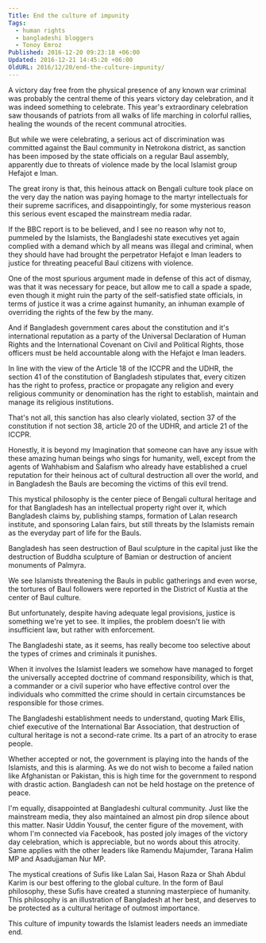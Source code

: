 ```yaml
---
Title: End the culture of impunity
Tags:
  - human rights
  - bangladeshi bloggers
  - Tonoy Emroz
Published: 2016-12-20 09:23:18 +06:00
Updated: 2016-12-21 14:45:20 +06:00
OldURL: 2016/12/20/end-the-culture-impunity/
---
```


<p align="LEFT">A victory day free from the physical presence of any known war criminal was probably the central theme of this years victory day celebration, and it was indeed something to celebrate. This year's extraordinary celebration saw thousands of patriots from all walks of life marching in colorful rallies, healing the wounds of the recent communal atrocities.</p>
<p align="LEFT">But while we were celebrating, a serious act of discrimination was committed against the Baul community in Netrokona district, as sanction has been imposed by the state officials on a regular Baul assembly, apparently due to threats of violence made by the local Islamist group Hefajot e Iman.</p>
<p align="LEFT">The great irony is that, this heinous attack on Bengali culture took place on the very day the nation was paying homage to the martyr intellectuals for their supreme sacrifices, and disappointingly, for some mysterious reason this serious event escaped the mainstream media radar.</p>
<p align="LEFT">If the BBC report is to be believed, and I see no reason why not to, pummeled by the Islamists, the Bangladeshi state executives yet again complied with a demand which by all means was illegal and criminal, when they should have had brought the perpetrator Hefajot e Iman leaders to justice for threating peaceful Baul citizens with violence.</p>
<p align="LEFT">One of the most spurious argument made in defense of this act of dismay, was that it was necessary for peace, but allow me to call a spade a spade, even though it might ruin the party of the self-satisfied state officials, in terms of justice it was a crime against humanity, an inhuman example of overriding the rights of the few by the many.</p>
<p align="LEFT">And if Bangladesh government cares about the constitution and it's international reputation as a party of the Universal Declaration of Human Rights and the International Covenant on Civil and Political Rights, those officers must be held accountable along with the Hefajot e Iman leaders.</p>
<p align="LEFT">In line with the view of the Article 18 of the ICCPR and the UDHR, the section 41 of the constitution of Bangladesh stipulates that, every citizen has the right to profess, practice or propagate any religion and every religious community or denomination has the right to establish, maintain and manage its religious institutions.</p>
<p align="LEFT">That's not all, this sanction has also clearly violated, section 37 of the constitution if not section 38, article 20 of the UDHR, and article 21 of the ICCPR.</p>
<p align="LEFT">Honestly, it is beyond my Imagination that someone can have any issue with these amazing human beings who sings for humanity, well, except from the agents of Wahhabism and Salafism who already have established a cruel reputation for their heinous act of cultural destruction all over the world, and in Bangladesh the Bauls are becoming the victims of this evil trend.</p>
<p align="LEFT">This mystical philosophy is the center piece of Bengali cultural heritage and for that Bangladesh has an intellectual property right over it, which Bangladesh claims by, publishing stamps, formation of Lalan research institute, and sponsoring Lalan fairs, but still threats by the Islamists remain as the everyday part of life for the Bauls.</p>
<p align="LEFT">Bangladesh has seen destruction of Baul sculpture in the capital just like the destruction of Buddha sculpture of Bamian or destruction of ancient monuments of Palmyra.</p>
<p align="LEFT">We see Islamists threatening the Bauls in public gatherings and even worse, the tortures of Baul followers were reported in the District of Kustia at the center of Baul culture.</p>
<p align="LEFT">But unfortunately, despite having adequate legal provisions, justice is something we're yet to see. It implies, the problem doesn't lie with insufficient law, but rather with enforcement.</p>
<p align="LEFT">The Bangladeshi state, as it seems, has really become too selective about the types of crimes and criminals it punishes.</p>
<p align="LEFT">When it involves the Islamist leaders we somehow have managed to forget the universally accepted doctrine of command responsibility, which is that, a commander or a civil superior who have effective control over the individuals who committed the crime should in certain circumstances be responsible for those crimes.</p>
<p align="LEFT">The Bangladeshi establishment needs to understand, quoting Mark Ellis, chief executive of the International Bar Association, that destruction of cultural heritage is not a second-rate crime. Its a part of an atrocity to erase people.</p>
<p align="LEFT">Whether accepted or not, the government is playing into the hands of the Islamists, and this is alarming. As we do not wish to become a failed nation like Afghanistan or Pakistan, this is high time for the government to respond with drastic action. Bangladesh can not be held hostage on the pretence of peace.</p>
<p align="LEFT">I'm equally, disappointed at Bangladeshi cultural community. Just like the mainstream media, they also maintained an almost pin drop silence about this matter. Nasir Uddin Yousuf, the center figure of the movement, with whom I'm connected via Facebook, has posted joly images of the victory day celebration, which is appreciable, but no words about this atrocity. Same applies with the other leaders like Ramendu Majumder, Tarana Halim MP and Asadujjaman Nur MP.</p>
<p align="LEFT">The mystical creations of Sufis like Lalan Sai, Hason Raza or Shah Abdul Karim is our best offering to the global culture. In the form of Baul philosophy, these Sufis have created a stunning masterpiece of humanity. This philosophy is an illustration of Bangladesh at her best, and deserves to be protected as a cultural heritage of outmost importance.</p>
<p align="LEFT">This culture of impunity towards the Islamist leaders needs an immediate end.</p>
